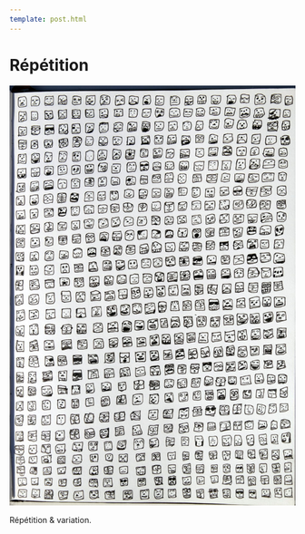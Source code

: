 ```yaml
---
template: post.html
---
```


# Répétition

![Répétition](./repetition.jpg)

Répétition & variation.
